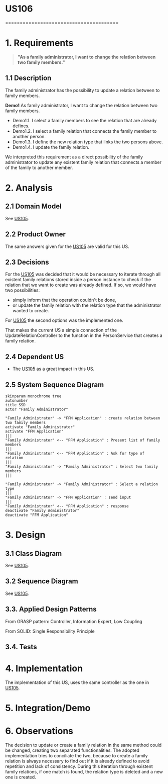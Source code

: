 # US106
=======================================


# 1. Requirements

>__"As a family administrator, I want to change the relation between two family members."__

## 1.1 Description

The family administrator has the possibility to update a relation between to family members.

**Demo1** As family administrator, I want to change the relation between two family members.
- Demo1.1. I select a family members to see the relation that are already defines. 
- Demo1.2. I select a family relation that connects the family member to another person.
- Demo1.3. I define the new relation type that links the two persons above.
- Demo1.4. I update the family relation.

We interpreted this requirement as a direct possibility of the family administrator to update any existent family relation that connects a member of the family to another member.

# 2. Analysis

## 2.1 Domain Model

See [US105](../sp1/US105.md).

## 2.2 Product Owner 

The same answers given for the [US105](../sp1/US105.md) are valid for this US.

## 2.3 Decisions

For the [US105](../sp1/US105.md) was decided that it would be necessary to iterate through all existent family relations stored inside a person instance to check if the relation that we want to create was already defined.
If so, we would have two possibilities:
- simply inform that the operation couldn't be done,
- or update the family relation with the relation type that the administrator wanted to create.

For [US105](../sp1/US105.md) the second options was the implemented one.

That makes the current US a simple connection of the UpdateRelationController to the function in the PersonService that creates a family relation.

## 2.4 Dependent US

- The [US105](../sp1/US105.md) as a great impact in this US.

## 2.5 System Sequence Diagram 

```puml
skinparam monochrome true
autonumber
title SSD
actor "Family Administrator"

"Family Administrator" -> "FFM Application" : create relation between two family members
activate "Family Administrator"
activate "FFM Application"
|||  
"Family Administrator" <-- "FFM Application" : Present list of family members
|||
"Family Administrator" <-- "FFM Application" : Ask for type of relation
|||
"Family Administrator" -> "Family Administrator" : Select two family members
|||

"Family Administrator" -> "Family Administrator" : Select a relation type
|||
"Family Administrator" -> "FFM Application" : send input
|||
"Family Administrator" <-- "FFM Application" : response
deactivate "Family Administrator"
deactivate "FFM Application"

```

# 3. Design

## 3.1 Class Diagram

See [US105](../sp1/US105.md).

## 3.2 Sequence Diagram

See [US105](../sp1/US105.md).

## 3.3. Applied Design Patterns

From GRASP pattern:
Controller,
Information Expert,
Low Coupling

From SOLID:
Single Responsibility Principle

## 3.4. Tests

# 4. Implementation

The implementation of this US, uses the same controller as the one in [US105](../sp1/US105.md).

# 5. Integration/Demo

# 6. Observations

The decision to update or create a family relation in the same method could be changed, creating two separated functionalities.
The adopted implementation tries to conciliate the two, because to create a family relation is always necessary to find out if it is already defined to avoid repetition and lack of consistency.
During this iteration through existent family relations, if one match is found, the relation type is deleted and a new one is created.